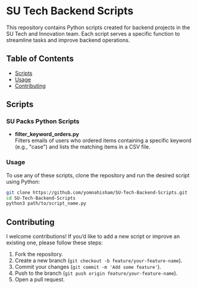 # SU Tech Backend Scripts

This repository contains Python scripts created for backend projects in the SU Tech and Innovation team. Each script serves a specific function to streamline tasks and improve backend operations.

## Table of Contents

- [Scripts](#scripts)
- [Usage](#usage)
- [Contributing](#contributing)

## Scripts

### SU Packs Python Scripts

- **filter_keyword_orders.py**  
  Filters emails of users who ordered items containing a specific keyword (e.g., "case") and lists the matching items in a CSV file.

### Usage

To use any of these scripts, clone the repository and run the desired script using Python:

```bash
git clone https://github.com/yomnahisham/SU-Tech-Backend-Scripts.git
cd SU-Tech-Backend-Scripts
python3 path/to/script_name.py
```

## Contributing
I welcome contributions! If you’d like to add a new script or improve an existing one, please follow these steps:

1. Fork the repository.
2. Create a new branch (`git checkout -b feature/your-feature-name`).
3. Commit your changes (`git commit -m 'Add some feature'`).
4. Push to the branch (`git push origin feature/your-feature-name`).
5. Open a pull request.


